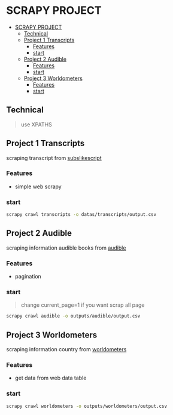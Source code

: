 # SCRAPY PROJECT
- [SCRAPY PROJECT](#scrapy-project)
  - [Technical](#technical)
  - [Project 1 Transcripts](#project-1-transcripts)
    - [Features](#features)
    - [start](#start)
  - [Project 2 Audible](#project-2-audible)
    - [Features](#features-1)
    - [start](#start-1)
  - [Project 3 Worldometers](#project-3-worldometers)
    - [Features](#features-2)
    - [start](#start-2)
## Technical
>use XPATHS

## Project 1 Transcripts
scraping transcript from [subslikescript](https://subslikescript.com/)
### Features
- simple web scrapy
### start
```bash
scrapy crawl transcripts -o datas/transcripts/output.csv  
```
## Project 2 Audible
scraping information audible books from [audible](https://www.audible.com/search)
### Features
- pagination
### start
>change current_page=1 if you want scrap all page
```bash
scrapy crawl audible -o outputs/audible/output.csv
```
## Project 3 Worldometers
scraping information country from [worldometers](https://www.worldometers.info/world-population/population-by-country/)
### Features
- get data from web data table
### start
```bash
scrapy crawl worldometers -o outputs/worldometers/output.csv
```